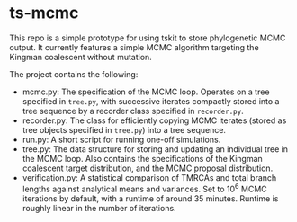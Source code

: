 # ts-mcmc
This repo is a simple prototype for using tskit to store phylogenetic MCMC output.
It currently features a simple MCMC algorithm targeting the Kingman coalescent without mutation.

The project contains the following:

- mcmc.py: The specification of the MCMC loop. Operates on a tree specified in `tree.py`, with successive iterates compactly stored into a tree sequence by a recorder class specified in `recorder.py`.
- recorder.py: The class for efficiently copying MCMC iterates (stored as tree objects specified in `tree.py`) into a tree sequence.
- run.py: A short script for running one-off simulations.
- tree.py: The data structure for storing and updating an individual tree in the MCMC loop. Also contains the specifications of the Kingman coalescent target distribution, and the MCMC proposal distribution.
- verification.py: A statistical comparison of TMRCAs and total branch lengths against analytical means and variances. Set to $10^6$ MCMC iterations by default, with a runtime of around 35 minutes. Runtime is roughly linear in the number of iterations.
